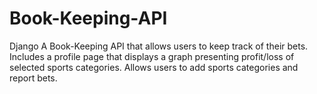 # Book-Keeping-API

Django A Book-Keeping API that allows users to keep track of their
bets. Includes a profile page that displays a graph presenting profit/loss
of selected sports categories. Allows users to add sports categories
and report bets.
